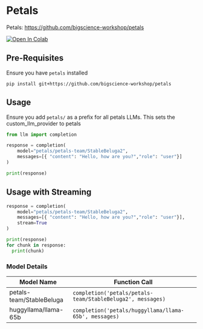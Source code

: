 # Petals
Petals: https://github.com/bigscience-workshop/petals

<a target="_blank" href="https://colab.research.google.com/github/BerriAI/llm/blob/main/cookbook/Hanzo_Petals.ipynb">
  <img src="https://colab.research.google.com/assets/colab-badge.svg" alt="Open In Colab"/>
</a>

## Pre-Requisites
Ensure you have `petals` installed
```shell
pip install git+https://github.com/bigscience-workshop/petals
```

## Usage
Ensure you add `petals/` as a prefix for all petals LLMs. This sets the custom_llm_provider to petals

```python
from llm import completion

response = completion(
    model="petals/petals-team/StableBeluga2", 
    messages=[{ "content": "Hello, how are you?","role": "user"}]
)

print(response)
```

## Usage with Streaming

```python
response = completion(
    model="petals/petals-team/StableBeluga2", 
    messages=[{ "content": "Hello, how are you?","role": "user"}],
    stream=True
)

print(response)
for chunk in response:
  print(chunk)
```

### Model Details

| Model Name       | Function Call                              |
|------------------|--------------------------------------------|
| petals-team/StableBeluga | `completion('petals/petals-team/StableBeluga2', messages)` | 
| huggyllama/llama-65b | `completion('petals/huggyllama/llama-65b', messages)` | 



